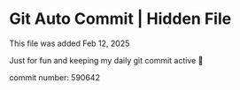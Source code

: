 # Git Auto Commit | Hidden File

This file was added Feb 12, 2025

Just for fun and keeping my daily git commit active 🤪

commit number: 590642
